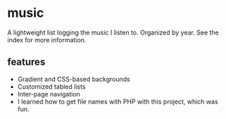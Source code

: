# music

 A lightweight list logging the music I listen to. Organized by year. See the index for more information.

 ## features

 - Gradient and CSS-based backgrounds
 - Customized tabled lists
 - Inter-page navigation
 - I learned how to get file names with PHP with this project, which was fun.

